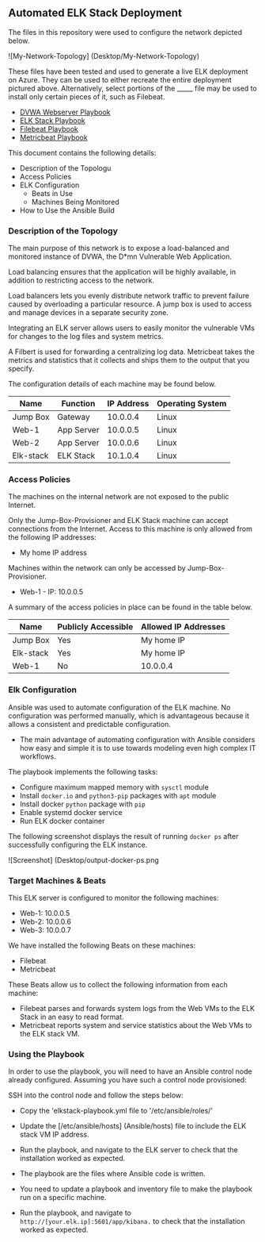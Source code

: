 ## Automated ELK Stack Deployment

The files in this repository were used to configure the network depicted below.

![My-Network-Topology] (Desktop/My-Network-Topology)

These files have been tested and used to generate a live ELK deployment on Azure. They can be used to either recreate the entire deployment pictured above. Alternatively, select portions of the _____ file may be used to install only certain pieces of it, such as Filebeat.

  - [DVWA Webserver Playbook](Ansible/Roles/dvwa-playbook.yml)
  - [ELK Stack Playbook](Ansible/Roles/elk-stack-playbook.yml)
  - [Filebeat Playbook](Ansible/Roles/filebeat-playbook.yml)
  - [Metricbeat Playbook](Ansible/Roles/metricbeat-playbook.yml)

This document contains the following details:
- Description of the Topologu
- Access Policies
- ELK Configuration
  - Beats in Use
  - Machines Being Monitored
- How to Use the Ansible Build


### Description of the Topology

The main purpose of this network is to expose a load-balanced and monitored instance of DVWA, the D*mn Vulnerable Web Application.

Load balancing ensures that the application will be highly available, in addition to restricting access to the network.

Load balancers lets you evenly distribute network traffic to prevent failure caused by overloading a particular resource. A jump box is used to access and manage devices in a separate security zone.

Integrating an ELK server allows users to easily monitor the vulnerable VMs for changes to the log files and system metrics.

A Filbert is used for forwarding a centralizing log data.
Metricbeat takes the metrics and statistics that it collects and ships them to the output that you specify. 

The configuration details of each machine may be found below.


| Name     | Function | IP Address | Operating System |
|----------|----------|------------|------------------|
| Jump Box | Gateway  | 10.0.0.4   | Linux            |
| Web-1    |App Server| 10.0.0.5   | Linux            |
| Web-2    |App Server| 10.0.0.6   | Linux            |
| Elk-stack|ELK Stack | 10.1.0.4   | Linux            |

### Access Policies

The machines on the internal network are not exposed to the public Internet. 

Only the Jump-Box-Provisioner and ELK Stack machine can accept connections from the Internet. Access to this machine is only allowed from the following IP addresses:
- My home IP address

Machines within the network can only be accessed by Jump-Box-Provisioner.
- Web-1 - IP: 10.0.0.5

A summary of the access policies in place can be found in the table below.

| Name     | Publicly Accessible | Allowed IP Addresses |
|----------|---------------------|----------------------|
| Jump Box | Yes                 | My home IP           |
| Elk-stack| Yes                 | My home IP           |
| Web-1    | No                  | 10.0.0.4             |

### Elk Configuration

Ansible was used to automate configuration of the ELK machine. No configuration was performed manually, which is advantageous because it allows a consistent and predictable configuration.
- The main advantage of automating configuration with Ansible considers how easy and simple it is to use towards modeling even high complex IT workflows. 

The playbook implements the following tasks:
- Configure maximum mapped memory with `sysctl` module
- Install `docker.io` and `python3-pip` packages with `apt` module
- Install docker `python` package with `pip`
- Enable systemd docker service
- Run ELK docker container


The following screenshot displays the result of running `docker ps` after successfully configuring the ELK instance.

![Screenshot] (Desktop/output-docker-ps.png

### Target Machines & Beats
This ELK server is configured to monitor the following machines:
- Web-1: 10.0.0.5
- Web-2: 10.0.0.6
- Web-3: 10.0.0.7

We have installed the following Beats on these machines:
- Filebeat
- Metricbeat

These Beats allow us to collect the following information from each machine:
- Filebeat parses and forwards system logs from the Web VMs to the ELK Stack in an easy to read format.
- Metricbeat reports system and service statistics about the Web VMs to the ELK stack VM.

### Using the Playbook
In order to use the playbook, you will need to have an Ansible control node already configured. Assuming you have such a control node provisioned: 

SSH into the control node and follow the steps below:
- Copy the 'elkstack-playbook.yml file to '/etc/ansible/roles/'
- Update the [/etc/ansible/hosts] (Ansible/hosts) file to include the ELK stack VM IP address.
- Run the playbook, and navigate to the ELK server to check that the installation worked as expected.

- The playbook are the files where Ansible code is written.
- You need to update a playbook and inventory file to make the playbook run on a specific machine.

- Run the playbook, and navigate to `http://[your.elk.ip]:5601/app/kibana.` to check that the installation worked as expected.